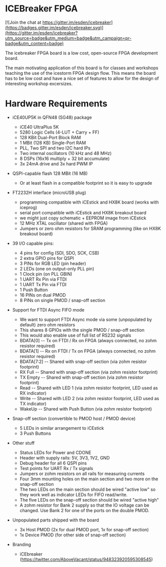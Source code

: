 # ICEBreaker FPGA

[![Join the chat at https://gitter.im/esden/icebreaker](https://badges.gitter.im/esden/icebreaker.svg)](https://gitter.im/esden/icebreaker?utm_source=badge&utm_medium=badge&utm_campaign=pr-badge&utm_content=badge)

The icebreaker FPGA board is a low cost, open-source FPGA development board.

The main motivating application of this board is for classes and workshops
teaching the use of the icestorm FPGA design flow. This means the board has to
be low cost and have a nice set of features to allow for the design of
interesting workshop excersizes.

# Hardware Requirements

* iCE40UP5K in QFN48 (SG48) package
  * iCE40 UltraPlus 5K
  * 5280 Logic Cells (4-LUT + Carry + FF)
  * 128 KBit Dual-Port Block RAM
  * 1 MBit (128 KB) Single-Port RAM
  * PLL, Two SPI and two I2C hard IPs
  * Two internal oscillators (10 kHz and 48 MHz)
  * 8 DSPs (16x16 multiply + 32 bit accumulate)
  * 3x 24mA drive and 3x hard PWM IP

* QSPI-capable flash 128 MBit (16 MB)
  * Or at least flash in a compatible footprint so it is easy to upgrade

* FT2232H interface (microUSB plug)
  * programming compatible with iCEstick and HX8K board (works with iceprog)
  * serial port compatible with iCEstick and HX8K breakout board
  * we might just copy schematic + EEPROM image from iCEstick
  * 12 MHz XTAL oscillator (shared with FPGA)
  * Jumpers or zero ohm resistors for SRAM programming (like on HX8K breakout board)

* 39 I/O capable pins:
  * 4 pins for config (SDI, SDO, SCK, CSB)
  * 2 extra GPIO pins for QSPI
  * 3 PINs for RGB LED (pin header)
  * 2 LEDs (one on output-only PLL pin)
  * 1 Clock pin (on PLL GBIN)
  * 1 UART Rx Pin via FTDI
  * 1 UART Tx Pin via FTDI
  * 1 Push Button
  * 16 PINs on dual PMOD
  * 8 PINs on single PMOD / snap-off section

* Support for FTDI Async FIFO mode
  * We want to support FTDI Async mode via some (unpopulated by default) zero ohm resistors
  * This shares 8 GPIOs with the single PMOD / snap-off section
  * This would also enable use of full list of RS232 signals
  * BDATA[0] -- Tx on FTDI / Rx on FPGA (always connected, no zohm resistor required)
  * BDATA[1] -- Rx on FTDI / Tx on FPGA (always connected, no zohm resistor required)
  * BDATA[7:2] -- Shared with snap-off section (via zohm resistor footprint)
  * RX Full -- Shared with snap-off section (via zohm resistor footprint)
  * TX Empty -- Shared with snap-off section (via zohm resistor footprint)
  * Read -- Shared with LED 1 (via zohm resistor footprint, LED used as RX indicator)
  * Write -- Shared with LED 2 (via zohm resistor footprint, LED used as TX indicator)
  * WakeUp -- Shared with Push Button (via zohm resistor footprint)

* Snap-off section (convertible to PMOD host / PMOD device)
  * 5 LEDs in similar arrangement to iCEstick
  * 3 Push Buttons

* Other stuff
  * Status LEDs for Power and CDONE
  * Header with supply rails: 5V, 3V3, 1V2, GND
  * Debug header for all 6 QSPI pins
  * Test points for UART Rx / Tx signals
  * Jumpers or zohm resistors on all rails for measuring currents
  * Four 3mm mounting holes on the main section and two more on the snap-off section
  * The two LEDs on the main section should be wired "active low" so they work well as indicator LEDs for FIFO read/write.
  * The five LEDs on the snap-off section should be wired "active high"
  * A zohm resistor for Bank 2 supply so that the IO voltage can be changed. Use Bank 2 for one of the ports on the double PMOD.

* Unpopulated parts shipped with the board
  * 3x Host PMOD (2x for dual PMOD port, 1x for snap-off section)
  * 1x Device PMOD (for other side of snap-off section)

* Branding
  * iCEbreaker (https://twitter.com/AboveVacant/status/948323920595308545)
